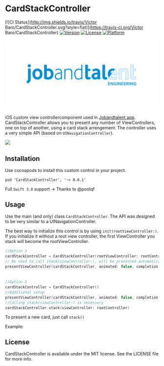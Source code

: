 # CardStackController

[![CI Status](http://img.shields.io/travis/Victor Baro/CardStackController.svg?style=flat)](https://travis-ci.org/Victor Baro/CardStackController)
[![Version](https://img.shields.io/cocoapods/v/CardStackController.svg?style=flat)](http://cocoapods.org/pods/CardStackController)
[![License](https://img.shields.io/cocoapods/l/CardStackController.svg?style=flat)](http://cocoapods.org/pods/CardStackController)
[![Platform](https://img.shields.io/cocoapods/p/CardStackController.svg?style=flat)](http://cocoapods.org/pods/CardStackController)


![](https://github.com/jobandtalent/AnimatedTextInput/blob/master/Assets/Jobandtalent%20Eng.png)

iOS custom view controllercomponent used in [Jobandtalent app](https://itunes.apple.com/app/id665060895).
CardStackController allows you to present any number of ViewControllers, one on top of another, using a card stack arrengement. The controller uses a very simple API (based on `UINavigationController`).

![](https://github.com/jobandtalent/AnimatedTextInput/blob/master/Assets/general.gif)

## Installation
Use cocoapods to install this custom control in your project.

```
pod 'CardStackController', '~> 0.0.1'
```

Full `Swift 3.0` support -> Thanks to @poolqf

## Usage

Use the main (and only) class `CardStackController`. The API was designed to be very similar to a UINavigationController.

The best way to initialize this control is by using `init(rootViewController:)`. If you initialize it without a root view controller, the first ViewController you stack will become the rootViewController.

```swift
//Option 1
cardStackController = CardStackController(rootViewController: rootController)
// No need to call stack(viewController:), will be presented automatically
presentViewController(cardStackController, animated: false, completion: nil)


//Option 2
cardStackController = CardStackController()
//Additional setup
presentViewController(cardStackController, animated: false, completion: nil)
//Calling stack(viewController:) is necessary
cardStackController.stack(viewController: rootController)

```


To present a new card, just call `stack()`

Example:


## License

CardStackController is available under the MIT license. See the LICENSE file for more info.
